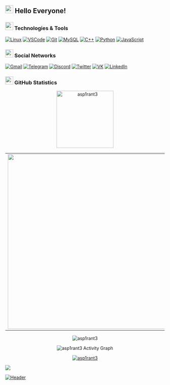 ## <img src="https://github.com/asp1rant3/asp1rant3/blob/main/assets/yodasmile.gif" width="25px"> Hello Everyone! 
   

### <img src="https://github.com/asp1rant3/asp1rant3/blob/main/assets/cockroach.gif" width="25px"> Technologies & Tools

[![Linux](https://img.shields.io/badge/-Linux-1e1f26?style=for-the-badge&logo=Linux)](https://wikipedia.org/wiki/Linux)
[![VSCode](https://img.shields.io/badge/-VSCode-1e1f26?style=for-the-badge&logo=VisualStudioCode)](https://wikipedia.org/wiki/Visual_Studio_Code)
[![Git](https://img.shields.io/badge/-Git-1e1f26?style=for-the-badge&logo=Git)](https://wikipedia.org/wiki/Git)
[![MySQL](https://img.shields.io/badge/-MySQL-1e1f26?style=for-the-badge&logo=MySQL)](https://wikipedia.org/wiki/MySQL)
[![C++](https://img.shields.io/badge/-C++-1e1f26?style=for-the-badge&logo=C%2b%2b)](https://wikipedia.org/wiki/C%2B%2B)
[![Python](https://img.shields.io/badge/-Python-1e1f26?style=for-the-badge&logo=Python)](https://wikipedia.org/wiki/Python)
[![JavaScript](https://img.shields.io/badge/-JavaScript-1e1f26?style=for-the-badge&logo=JavaScript)](https://wikipedia.org/wiki/JavaScript)

### <img src="https://github.com/asp1rant3/asp1rant3/blob/main/assets/idk.gif" width="25px"> Social Networks

[![Gmail](https://img.shields.io/badge/-Gmail-1e1f26?style=for-the-badge&logo=Gmail)](https://mailhide.io/e/jUcMyHpo)
[![Telegram](https://img.shields.io/badge/-Telegram-1e1f26?style=for-the-badge&logo=Telegram)](https://t.me/asp1rant3)
[![Discord](https://img.shields.io/badge/-Discord-1e1f26?style=for-the-badge&logo=Discord)](https://discord.com/users/318032796088008706)
[![Twitter](https://img.shields.io/badge/-Twitter-1e1f26?style=for-the-badge&logo=Twitter)](https://twitter.com/asp1rant3)
[![VK](https://img.shields.io/badge/-VK-1e1f26?style=for-the-badge&logo=VK)](https://vk.com/asp1rant3)
[![LinkedIn](https://img.shields.io/badge/-LinkedIn-1e1f26?style=for-the-badge&logo=LinkedIn)](https://www.linkedin.com/in/asp1rant3/)

### <img src="https://github.com/asp1rant3/asp1rant3/blob/main/assets/PepeDisco.gif" width="25px"> GitHub Statistics

<p align="center"><img height="180em" src="https://github-profile-summary-cards.vercel.app/api/cards/profile-details?username=asp1rant3&theme=github_dark" alt="asp1rant3" align = "center"/></p>

<p align="center">
  <table>
  <tr>
      <td><img width="550px" align="left" src="https://github-readme-stats.vercel.app/api?username=asp1rant3&hide_border=true&count_private=false&layout=compact&hide_title=true&show_icons=true&theme=dark&icon_color=5194f0&bg_color=0d1117" /></td>
      <td><img width="550px" src="https://github-readme-stats.vercel.app/api/top-langs/?username=asp1rant3&hide=html&layout=compact&hide_border=true&hide_title=false&theme=dark&icon_color=5194f0&bg_color=0d1117" /></td>
  </tr>   
</table>
</p>

<p align="center"><img src="https://github-readme-streak-stats.herokuapp.com/?user=asp1rant3&theme=black-ice&hide_border=true&stroke=0000&background=0D1117&ring=e05397&fire=e05397&currStreakLabel=e05397" alt="asp1rant3" /></p>

<p align="center"<a href="#"><img alt="asp1rant3 Activity Graph" src="https://activity-graph.herokuapp.com/graph?username=asp1rant3&bg_color=0D1117&color=e05397&line=e05397&point=FFFFFF&hide_border=true&" /></a></p>

<p align="center"> <a href="https://github.com/asp1rant3"><img src="https://github-profile-trophy.vercel.app/?username=asp1rant3&margin-w=5&theme=radical" alt="asp1rant3" /></a> </p>

<p>
  <img src="https://visitor-badge.glitch.me/badge?page_id=asp1rant3.visitor-badge&color=5194f0" />
</p>

[![Header](https://github.com/asp1rant3/asp1rant3/blob/main/assets/header.png)](https://github.com/asp1rant3)
